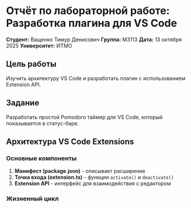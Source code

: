 # Отчёт по лабораторной работе: Разработка плагина для VS Code

**Студент:** Ващенко Тимур Денисович
**Группа:** М3113
**Дата:** 13 октября 2025
**Университет:** ИТМО

## Цель работы

Изучить архитектуру VS Code и разработать плагин с использованием Extension API.

## Задание

Разработать простой Pomodoro таймер для VS Code, который показывается в статус-баре.

## Архитектура VS Code Extensions

### Основные компоненты

1. **Манифест (package.json)** - описывает расширение
2. **Точка входа (extension.ts)** - функции `activate()` и `deactivate()`
3. **Extension API** - интерфейс для взаимодействия с редактором

### Жизненный цикл
